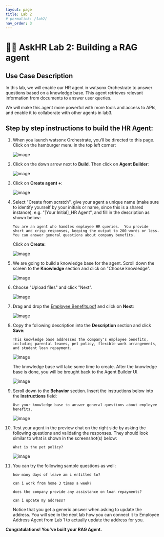 ```yaml
---
layout: page
title: Lab 2
# permalink: /lab2/
nav_order: 3
---
```

# 🧑‍💼 AskHR Lab 2: Building a RAG agent
    
## Use Case Description


In this lab, we will enable our HR agent in watsonx Orchestrate to answer questions based on a knowledge base. This agent retrieves relevant information from documents to answer user queries.

We will make this agent more powerful with more tools and access to APIs, and enable it to collaborate with other agents in lab3.


## Step by step instructions to build the HR Agent:

1. When you launch watsonx Orchestrate, you'll be directed to this page. Click on the hamburger menu in the top left corner:

    ![image](./imgs/lab-3a/step1.png)

1. Click on the down arrow next to **Build**.  Then click on **Agent Builder**:

    ![image](./imgs/lab-3a/step2.png)

1. Click on **Create agent +**:

    ![image](./imgs/lab-3a/step3.png)

1. Select "Create from scratch", give your agent a unique name (make sure to identify yourself by your initials or name, since this is a shared instance), e.g. "[Your Initial]_HR Agent", and fill in the description as shown below: 

    ```
    You are an agent who handles employee HR queries.  You provide short and crisp responses, keeping the output to 200 words or less. You can answer general questions about company benefits.
    ```  

    Click on **Create**:

    ![image](./imgs/lab-3a/hr_step4.png)

1. We are going to build a knowledge base for the agent. Scroll down the screen to the **Knowledge** section and click on "Choose knowledge".

    ![image](./imgs/lab-3a/hr_step_knowledge.png)

1. Choose "Upload files" and click "Next".

    ![image](./imgs/lab-3a/hr_step_uploadfile.png)

1. Drag and drop the [Employee Benefits.pdf](./pdfs/Employee-Benefits.pdf) and click on **Next**:

    ![image](./imgs/lab-3a/hr_step6.png)

1. Copy the following description into the **Description** section and click **Save**:

    ```
    This knowledge base addresses the company's employee benefits, including parental leaves, pet policy, flexible work arrangements, and student loan repayment.
    ```

    ![image](./imgs/lab-3a/hr_step_desc.png)

    The knowledge base will take some time to create. After the knowledge base is done, you will be brought back to the Agent Builder UI.

    ![image](./imgs/lab-3a/hr_step_kbase.png)


1. Scroll down to the **Behavior** section. Insert the instructions below into the **Instructions** field:

    ```
    Use your knowledge base to answer general questions about employee benefits. 
    ```

    ![image](./imgs/lab-3a/hr_step12.png)

1. Test your agent in the preview chat on the right side by asking the following questions and validating the responses.  They should look similar to what is shown in the screenshot(s) below:

    ```
    What is the pet policy? 

    ```

    ![image](./imgs/lab-3a/hr_step13.png)

1. You can try the following sample questions as well:

    ```
    how many days of leave am i entitled to?

    ```
    ```
    can i work from home 3 times a week?

    ```
    ```
    does the company provide any assistance on loan repayments?

    ```
    ```
    can i update my address?

    ```
    Notice that you get a generic answer when asking to update the address. You will see in the next lab how you can connect it to Employee Address Agent from Lab 1 to actually update the address for you.

**Congratulations! You've built your RAG Agent.**
